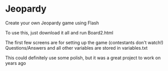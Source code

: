 # Jeopardy
Create your own Jeopardy game using Flash

To use this, just download it all and run Board2.html

The first few screens are for setting up the game (contestants don't watch!)
Questions/Answers and all other variables are stored in variables.txt

This could definitely use some polish, but it was a great project to work on years ago
